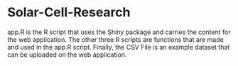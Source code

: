 # Solar-Cell-Research
app.R is the R script that uses the Shiny package and carries the content for the web application.
The other three R scripts are functions that are made and used in the app.R script.
Finally, the CSV File is an example dataset that can be uploaded on the web application.
